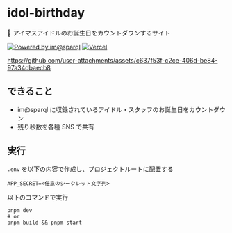 # idol-birthday

🎂 アイマスアイドルのお誕生日をカウントダウンするサイト

[![Powered by im@sparql](https://img.shields.io/badge/powered%20by-im%40sparql-F34F6D)](https://sparql.crssnky.xyz/imas/)
[![Vercel](https://therealsujitk-vercel-badge.vercel.app/?app=idol-birthday)](https://idol-birthday.vercel.app)

https://github.com/user-attachments/assets/c637f53f-c2ce-406d-be84-97a34dbaecb8

## できること

- im@sparql に収録されているアイドル・スタッフのお誕生日をカウントダウン
- 残り秒数を各種 SNS で共有

## 実行

`.env` を以下の内容で作成し、プロジェクトルートに配置する

```
APP_SECRET=<任意のシークレット文字列>
```

以下のコマンドで実行

```
pnpm dev
# or
pnpm build && pnpm start
```
